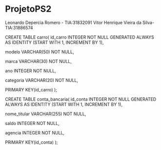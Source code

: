 # ProjetoPS2


Leonardo Depercia Romero -  TIA:31832091 
Vitor Henrique Vieira da Silva- TIA:31886574

CREATE TABLE carro(
id_carro INTEGER NOT NULL GENERATED ALWAYS AS IDENTITY (START WITH 1, INCREMENT BY 1),

modelo VARCHAR(50) NOT NULL,

marca VARCHAR(30) NOT NULL,

ano  INTEGER NOT NULL,

categoria VARCHAR(20) NOT NULL,

PRIMARY KEY(id_carro)
);

CREATE TABLE conta_bancaria(
id_conta INTEGER NOT NULL GENERATED ALWAYS AS IDENTITY (START WITH 1, INCREMENT BY 1),

nome_titular VARCHAR(255) NOT NULL,

saldo INTEGER NOT NULL,

agencia  INTEGER NOT NULL,

PRIMARY KEY(id_conta)
);
